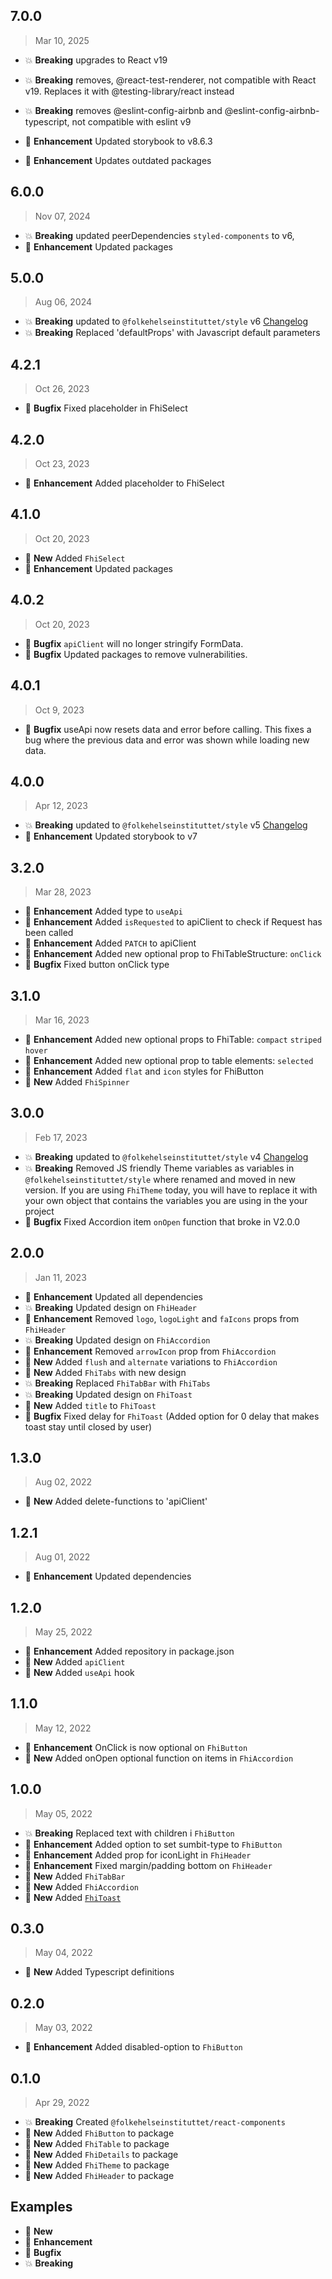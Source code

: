 ## 7.0.0

> Mar 10, 2025

* :boom: **Breaking** upgrades to React v19
* :boom: **Breaking** removes, @react-test-renderer, not compatible with React v19. Replaces it with @testing-library/react instead

* :boom: **Breaking** removes @eslint-config-airbnb
        and @eslint-config-airbnb-typescript, not compatible with eslint v9
* :tada: **Enhancement** Updated storybook to v8.6.3
* :tada: **Enhancement** Updates outdated packages

## 6.0.0

> Nov 07, 2024

* :boom: **Breaking** updated peerDependencies `styled-components` to v6, 
* :tada: **Enhancement** Updated packages

## 5.0.0

> Aug 06, 2024

* :boom: **Breaking** updated to `@folkehelseinstituttet/style` v6 [Changelog](https://github.com/folkehelseinstituttet/Fhi.Frontend.Style/blob/main/CHANGELOG.md#600)
* :boom: **Breaking** Replaced 'defaultProps' with Javascript default parameters

## 4.2.1

> Oct 26, 2023

* :bug: **Bugfix** Fixed placeholder in FhiSelect

## 4.2.0

> Oct 23, 2023

* :tada: **Enhancement** Added placeholder to FhiSelect

## 4.1.0

> Oct 20, 2023

* :nut_and_bolt: **New** Added `FhiSelect`
* :tada: **Enhancement** Updated packages

## 4.0.2

> Oct 20, 2023

* :bug: **Bugfix** `apiClient` will no longer stringify FormData.
* :bug: **Bugfix** Updated packages to remove vulnerabilities.

## 4.0.1

> Oct 9, 2023

* :bug: **Bugfix** useApi now resets data and error before calling. This fixes a bug where the previous data and error was shown while loading new data. 

## 4.0.0

> Apr 12, 2023

* :boom: **Breaking** updated to `@folkehelseinstituttet/style` v5 [Changelog](https://github.com/folkehelseinstituttet/Fhi.Frontend.Style/blob/main/CHANGELOG.md#500)
* :tada: **Enhancement** Updated storybook to v7

## 3.2.0

> Mar 28, 2023

* :tada: **Enhancement** Added type to `useApi`
* :tada: **Enhancement** Added `isRequested` to apiClient to check if Request has been called
* :tada: **Enhancement** Added `PATCH` to apiClient
* :tada: **Enhancement** Added new optional prop to FhiTableStructure: `onClick`
* :bug: **Bugfix** Fixed button onClick type

## 3.1.0

> Mar 16, 2023

* :tada: **Enhancement** Added new optional props to FhiTable: `compact` `striped` `hover`
* :tada: **Enhancement** Added new optional prop to table elements: `selected`
* :tada: **Enhancement** Added `flat` and `icon` styles for FhiButton
* :nut_and_bolt: **New** Added `FhiSpinner`

## 3.0.0

> Feb 17, 2023

* :boom: **Breaking** updated to `@folkehelseinstituttet/style` v4 [Changelog](https://github.com/folkehelseinstituttet/Fhi.Frontend.Style/blob/main/CHANGELOG.md#400)
* :boom: **Breaking** Removed JS friendly Theme variables as variables in `@folkehelseinstituttet/style` where renamed and moved in new version. If you are using `FhiTheme` today, you will have to replace it with your own object that contains the variables you are using in the your project
* :bug: **Bugfix** Fixed Accordion item `onOpen` function that broke in V2.0.0

## 2.0.0

> Jan 11, 2023

* :tada: **Enhancement** Updated all dependencies
* :boom: **Breaking** Updated design on `FhiHeader`
* :tada: **Enhancement** Removed `logo`, `logoLight` and `faIcons` props from `FhiHeader`
* :boom: **Breaking** Updated design on `FhiAccordion`
* :tada: **Enhancement** Removed `arrowIcon` prop from `FhiAccordion`
* :nut_and_bolt: **New** Added `flush` and `alternate` variations to `FhiAccordion`
* :nut_and_bolt: **New** Added `FhiTabs` with new design
* :boom: **Breaking** Replaced `FhiTabBar` with `FhiTabs`
* :boom: **Breaking** Updated design on `FhiToast`
* :nut_and_bolt: **New** Added `title` to `FhiToast`
* :bug: **Bugfix** Fixed delay for `FhiToast` (Added option for 0 delay that makes toast stay until closed by user)



## 1.3.0

> Aug 02, 2022

* :nut_and_bolt: **New** Added delete-functions to 'apiClient'

## 1.2.1

> Aug 01, 2022

* :tada: **Enhancement** Updated dependencies

## 1.2.0

> May 25, 2022

* :tada: **Enhancement** Added repository in package.json
* :nut_and_bolt: **New** Added `apiClient`
* :nut_and_bolt: **New** Added `useApi` hook

## 1.1.0

> May 12, 2022

* :tada: **Enhancement** OnClick is now optional on `FhiButton`
* :nut_and_bolt: **New** Added onOpen optional function on items in `FhiAccordion`

## 1.0.0

> May 05, 2022

* :boom: **Breaking** Replaced text with children i `FhiButton`
* :tada: **Enhancement** Added option to set sumbit-type to `FhiButton`
* :tada: **Enhancement** Added prop for iconLight in `FhiHeader`
* :tada: **Enhancement** Fixed margin/padding bottom on `FhiHeader`
* :nut_and_bolt: **New** Added `FhiTabBar`
* :nut_and_bolt: **New** Added `FhiAccordion`
* :nut_and_bolt: **New** Added [`FhiToast`](./src/components/FhiToast/README.md)


## 0.3.0

> May 04, 2022

* :nut_and_bolt: **New** Added Typescript definitions


## 0.2.0

> May 03, 2022

* :tada: **Enhancement** Added disabled-option to `FhiButton`


## 0.1.0

> Apr 29, 2022

* :boom: **Breaking** Created `@folkehelseinstituttet/react-components`
* :nut_and_bolt: **New** Added `FhiButton` to package
* :nut_and_bolt: **New** Added `FhiTable` to package
* :nut_and_bolt: **New** Added `FhiDetails` to package
* :nut_and_bolt: **New** Added `FhiTheme` to package
* :nut_and_bolt: **New** Added `FhiHeader` to package


## Examples

* :nut_and_bolt: **New**
* :tada: **Enhancement**
* :bug: **Bugfix**
* :boom: **Breaking**
